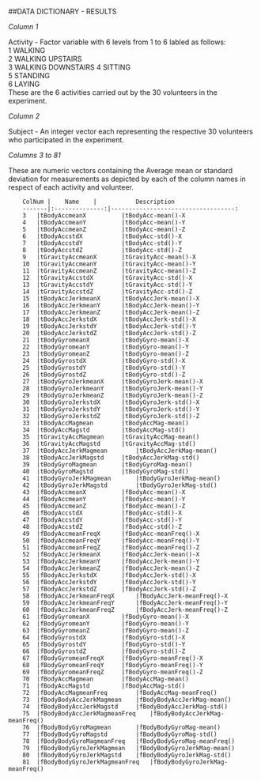 
##DATA DICTIONARY - RESULTS

*Column 1*

Activity	- Factor variable with 6 levels from 1 to 6 labled as follows:                     
		       1   WALKING           
		       2   WALKING UPSTAIRS  
		       3   WALKING DOWNSTAIRS 
		       4   SITTING             
		       5   STANDING            
		       6   LAYING             
		 These are the 6 activities carried out by the 30 volunteers in the experiment.

*Column 2*
 
Subject		- An integer vector each representing the respective 30 volunteers who participated in the experiment.


*Columns 3 to 81*

These are numeric vectors containing the Average mean or standard deviation for measurements as depicted by each of the column names in respect of each activity and volunteer.

		ColNum |	Name	|			Description
		-------|:--------------:|-----------------------------------:
		3	|tBodyAccmeanX			|tBodyAcc-mean()-X
		4	|tBodyAccmeanY			|tBodyAcc-mean()-Y
		5	|tBodyAccmeanZ			|tBodyAcc-mean()-Z
		6	|tBodyAccstdX			|tBodyAcc-std()-X
		7	|tBodyAccstdY			|tBodyAcc-std()-Y
		8	|tBodyAccstdZ			|tBodyAcc-std()-Z		
		9	|tGravityAccmeanX		|tGravityAcc-mean()-X		
		10	|tGravityAccmeanY		|tGravityAcc-mean()-Y		
		11	|tGravityAccmeanZ		|tGravityAcc-mean()-Z		
		12	|tGravityAccstdX		|tGravityAcc-std()-X		
		13	|tGravityAccstdY		|tGravityAcc-std()-Y		
		14	|tGravityAccstdZ		|tGravityAcc-std()-Z
		15	|tBodyAccJerkmeanX		|tBodyAccJerk-mean()-X
		16	|tBodyAccJerkmeanY		|tBodyAccJerk-mean()-Y
		17	|tBodyAccJerkmeanZ		|tBodyAccJerk-mean()-Z
		18	|tBodyAccJerkstdX		|tBodyAccJerk-std()-X
		19	|tBodyAccJerkstdY		|tBodyAccJerk-std()-Y
		20	|tBodyAccJerkstdZ		|tBodyAccJerk-std()-Z
		21	|tBodyGyromeanX			|tBodyGyro-mean()-X
		22	|tBodyGyromeanY			|tBodyGyro-mean()-Y
		23	|tBodyGyromeanZ			|tBodyGyro-mean()-Z
		24	|tBodyGyrostdX			|tBodyGyro-std()-X
		25	|tBodyGyrostdY			|tBodyGyro-std()-Y
		26	|tBodyGyrostdZ			|tBodyGyro-std()-Z
		27	|tBodyGyroJerkmeanX		|tBodyGyroJerk-mean()-X
		28	|tBodyGyroJerkmeanY		|tBodyGyroJerk-mean()-Y
		29	|tBodyGyroJerkmeanZ		|tBodyGyroJerk-mean()-Z
		30	|tBodyGyroJerkstdX		|tBodyGyroJerk-std()-X
		31	|tBodyGyroJerkstdY		|tBodyGyroJerk-std()-Y
		32	|tBodyGyroJerkstdZ		|tBodyGyroJerk-std()-Z
		33	|tBodyAccMagmean		|tBodyAccMag-mean()
		34	|tBodyAccMagstd			|tBodyAccMag-std()
		35	|tGravityAccMagmean		|tGravityAccMag-mean()
		36	|tGravityAccMagstd		|tGravityAccMag-std()
		37	|tBodyAccJerkMagmean		|tBodyAccJerkMag-mean()
		38	|tBodyAccJerkMagstd		|tBodyAccJerkMag-std()
		39	|tBodyGyroMagmean		|tBodyGyroMag-mean()
		40	|tBodyGyroMagstd		|tBodyGyroMag-std()
		41	|tBodyGyroJerkMagmean		|tBodyGyroJerkMag-mean()
		42	|tBodyGyroJerkMagstd		|tBodyGyroJerkMag-std()
		43	|fBodyAccmeanX			|fBodyAcc-mean()-X
		44	|fBodyAccmeanY			|fBodyAcc-mean()-Y
		45	|fBodyAccmeanZ			|fBodyAcc-mean()-Z
		46	|fBodyAccstdX			|fBodyAcc-std()-X
		47	|fBodyAccstdY			|fBodyAcc-std()-Y
		48	|fBodyAccstdZ			|fBodyAcc-std()-Z
		49	|fBodyAccmeanFreqX		|fBodyAcc-meanFreq()-X
		50	|fBodyAccmeanFreqY		|fBodyAcc-meanFreq()-Y
		51	|fBodyAccmeanFreqZ		|fBodyAcc-meanFreq()-Z
		52	|fBodyAccJerkmeanX		|fBodyAccJerk-mean()-X
		53	|fBodyAccJerkmeanY		|fBodyAccJerk-mean()-Y
		54	|fBodyAccJerkmeanZ		|fBodyAccJerk-mean()-Z
		55	|fBodyAccJerkstdX		|fBodyAccJerk-std()-X
		56	|fBodyAccJerkstdY		|fBodyAccJerk-std()-Y
		57	|fBodyAccJerkstdZ		|fBodyAccJerk-std()-Z
		58	|fBodyAccJerkmeanFreqX		|fBodyAccJerk-meanFreq()-X
		59	|fBodyAccJerkmeanFreqY		|fBodyAccJerk-meanFreq()-Y
		60	|fBodyAccJerkmeanFreqZ		|fBodyAccJerk-meanFreq()-Z
		61	|fBodyGyromeanX			|fBodyGyro-mean()-X
		62	|fBodyGyromeanY			|fBodyGyro-mean()-Y
		63	|fBodyGyromeanZ			|fBodyGyro-mean()-Z
		64	|fBodyGyrostdX			|fBodyGyro-std()-X
		65	|fBodyGyrostdY			|fBodyGyro-std()-Y
		66	|fBodyGyrostdZ			|fBodyGyro-std()-Z
		67	|fBodyGyromeanFreqX		|fBodyGyro-meanFreq()-X
		68	|fBodyGyromeanFreqY		|fBodyGyro-meanFreq()-Y
		69	|fBodyGyromeanFreqZ		|fBodyGyro-meanFreq()-Z
		70	|fBodyAccMagmean		|fBodyAccMag-mean()
		71	|fBodyAccMagstd			|fBodyAccMag-std()
		72	|fBodyAccMagmeanFreq		|fBodyAccMag-meanFreq()
		73	|fBodyBodyAccJerkMagmean	|fBodyBodyAccJerkMag-mean()
		74	|fBodyBodyAccJerkMagstd		|fBodyBodyAccJerkMag-std()
		75	|fBodyBodyAccJerkMagmeanFreq	|fBodyBodyAccJerkMag-meanFreq()
		76	|fBodyBodyGyroMagmean		|fBodyBodyGyroMag-mean()
		77	|fBodyBodyGyroMagstd		|fBodyBodyGyroMag-std()
		78	|fBodyBodyGyroMagmeanFreq	|fBodyBodyGyroMag-meanFreq()
		79	|fBodyBodyGyroJerkMagmean	|fBodyBodyGyroJerkMag-mean()
		80	|fBodyBodyGyroJerkMagstd	|fBodyBodyGyroJerkMag-std()
		81	|fBodyBodyGyroJerkMagmeanFreq	|fBodyBodyGyroJerkMag-meanFreq()
		
		
		















